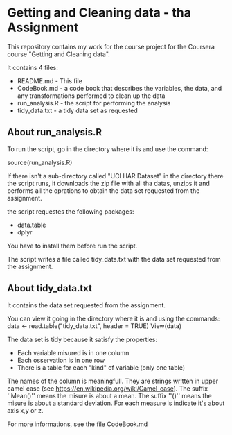 # Getting and Cleaning data - tha Assignment
This repository contains my work for the course project for the Coursera course "Getting and Cleaning data".

It contains 4 files:
* README.md - This file
* CodeBook.md - a code book that describes the variables, the data, and any transformations performed to clean up the data
* run_analysis.R - the script for performing the analysis
* tidy_data.txt - a tidy data set as requested

## About run_analysis.R

To run the script, go in the directory where it is and use the command:

source(run_analysis.R)

If there isn't a sub-directory called "UCI HAR Dataset" in the directory there the script runs, it downloads the zip file with all tha datas, unzips it and performs all the oprations to obtain the data set requested from the assignment.

the script requestes the following packages:
* data.table
* dplyr

You have to install them before run the script.

The script writes a file called tidy_data.txt with the data set requested from the assignment.

## About tidy_data.txt

It contains the data set requested from the assignment.

You can view it going in the directory where it is and using the commands:
data <- read.table("tidy_data.txt", header = TRUE)
View(data)

The data set is tidy because it satisfy the properties:
* Each variable misured is in one column
* Each osservation is in one row
* There is a table for each "kind" of variable (only one table)

The names of the column is meaningfull. 
They are strings written in upper camel case (see https://en.wikipedia.org/wiki/Camel_case).
The suffix ''Mean()'' means the misure is about a mean.
The suffix ''()'' means the misure is about a standard deviation.
For each measure is indicate it's about axis x,y or z.

For more informations, see the file CodeBook.md

